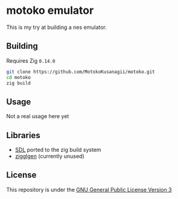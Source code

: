 # motoko emulator

This is my try at building a nes emulator.

## Building
Requires Zig `0.14.0`
```sh
git clone https://github.com/MotokoKusanagii/motoko.git
cd motoko
zig build
```

## Usage
Not a real usage here yet

## Libraries
- [SDL](https://github.com/castholm/SDL?tab=readme-ov-file) ported to the zig build system
- [zigglgen](https://github.com/castholm/zigglgen) (currently unused)

## License
This repository is under the [GNU General Public License Version 3](LICENSE)